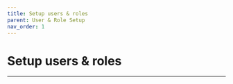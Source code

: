 ```yaml
---
title: Setup users & roles
parent: User & Role Setup
nav_order: 1
---
```


# Setup users & roles

---
